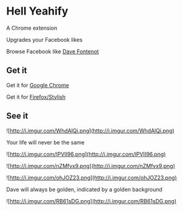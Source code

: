 # Hell Yeahify

A Chrome extension

Upgrades your Facebook likes

Browse Facebook like [Dave Fontenot](https://www.facebook.com/davefontenot)


## Get it

Get it for [Google Chrome](https://chrome.google.com/webstore/detail/hellyeah/cndemnoieaadcfdejfjccdepdgcljdcp)

Get it for [Firefox/Stylish](http://userstyles.org/styles/96320/hell-yeahify)


## See it

![http://i.imgur.com/WhdAlQi.png](http://i.imgur.com/WhdAlQi.png)

Your life will never be the same

![http://i.imgur.com/lPVII96.png](http://i.imgur.com/lPVII96.png)

![http://i.imgur.com/nZMfvx9.png](http://i.imgur.com/nZMfvx9.png)

![http://i.imgur.com/ohJOZ23.png](http://i.imgur.com/ohJOZ23.png)

Dave will always be golden, indicated by a golden background

![http://i.imgur.com/RB61sDG.png](http://i.imgur.com/RB61sDG.png)
